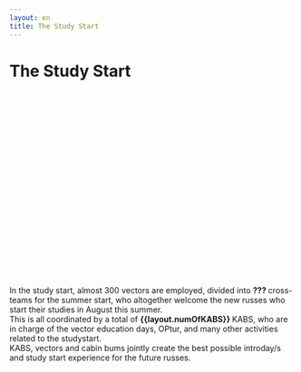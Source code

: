 ```yaml
---
layout: en
title: The Study Start
---
```

<h1>The Study Start</h1>

<div id="poster-image" style=" height: 330px; background-image: url('/static/img/studiestartenSommer23.gif');">
</div>

<p>
In the study start, almost 300 vectors are employed, divided into <b> ??? </b> cross-teams for the summer start, who altogether welcome the new russes who start their studies in August this summer.  <br>
This is all coordinated by a total of <b> {{layout.numOfKABS}} </b> KABS, who are in charge of the vector education days, OPtur, and many other activities related to the studystart. <br>
KABS, vectors and cabin bums jointly create the best possible introday/s and study start experience for the future russes.
</p>



<!-- Vinterstart er d?d :(
For the winter start around {{layout.numOfWVectors}} vectors are hired, divided into {{layout.numOfWCKABS}} cross-teams, who welcome the new students in January 2024. -->